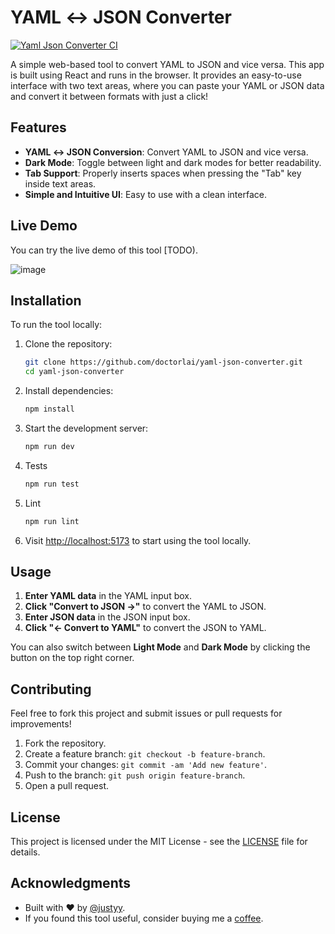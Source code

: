 # YAML ↔ JSON Converter
[![Yaml Json Converter CI](https://github.com/DoctorLai/yaml-json-converter/actions/workflows/ci.yaml/badge.svg)](https://github.com/DoctorLai/yaml-json-converter/actions/workflows/ci.yaml)

A simple web-based tool to convert YAML to JSON and vice versa. This app is built using React and runs in the browser. It provides an easy-to-use interface with two text areas, where you can paste your YAML or JSON data and convert it between formats with just a click!

## Features

- **YAML ↔ JSON Conversion**: Convert YAML to JSON and vice versa.
- **Dark Mode**: Toggle between light and dark modes for better readability.
- **Tab Support**: Properly inserts spaces when pressing the "Tab" key inside text areas.
- **Simple and Intuitive UI**: Easy to use with a clean interface.

## Live Demo

You can try the live demo of this tool [TODO).

![image](https://github.com/user-attachments/assets/86d78642-6da0-4ad4-b4df-46e64c1873d0)

## Installation

To run the tool locally:

1. Clone the repository:
    ```bash
    git clone https://github.com/doctorlai/yaml-json-converter.git
    cd yaml-json-converter
    ```

2. Install dependencies:
    ```bash
    npm install
    ```

3. Start the development server:
    ```bash
    npm run dev
    ```

4. Tests
    ```bash
    npm run test
    ```

5. Lint
    ```bash
    npm run lint
    ```

6. Visit [http://localhost:5173](http://localhost:5173) to start using the tool locally.

## Usage

1. **Enter YAML data** in the YAML input box.
2. **Click "Convert to JSON →"** to convert the YAML to JSON.
3. **Enter JSON data** in the JSON input box.
4. **Click "← Convert to YAML"** to convert the JSON to YAML.

You can also switch between **Light Mode** and **Dark Mode** by clicking the button on the top right corner.

## Contributing

Feel free to fork this project and submit issues or pull requests for improvements!

1. Fork the repository.
2. Create a feature branch: `git checkout -b feature-branch`.
3. Commit your changes: `git commit -am 'Add new feature'`.
4. Push to the branch: `git push origin feature-branch`.
5. Open a pull request.

## License

This project is licensed under the MIT License - see the [LICENSE](LICENSE) file for details.

## Acknowledgments

- Built with ❤️ by [@justyy](https://github.com/doctorlai).
- If you found this tool useful, consider buying me a [coffee](https://justyy.com/out/bmc).

